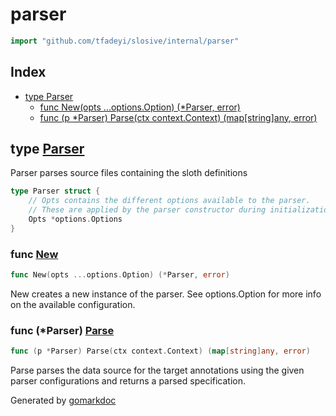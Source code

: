 <!-- Code generated by gomarkdoc. DO NOT EDIT -->

# parser

```go
import "github.com/tfadeyi/slosive/internal/parser"
```

## Index

- [type Parser](<#Parser>)
  - [func New\(opts ...options.Option\) \(\*Parser, error\)](<#New>)
  - [func \(p \*Parser\) Parse\(ctx context.Context\) \(map\[string\]any, error\)](<#Parser.Parse>)


<a name="Parser"></a>
## type [Parser](<https://github.com/tfadeyi/sloth-simple-comments/blob/main/internal/parser/parser.go#L12-L16>)

Parser parses source files containing the sloth definitions

```go
type Parser struct {
    // Opts contains the different options available to the parser.
    // These are applied by the parser constructor during initialization
    Opts *options.Options
}
```

<a name="New"></a>
### func [New](<https://github.com/tfadeyi/sloth-simple-comments/blob/main/internal/parser/parser.go#L20>)

```go
func New(opts ...options.Option) (*Parser, error)
```

New creates a new instance of the parser. See options.Option for more info on the available configuration.

<a name="Parser.Parse"></a>
### func \(\*Parser\) [Parse](<https://github.com/tfadeyi/sloth-simple-comments/blob/main/internal/parser/parser.go#L37>)

```go
func (p *Parser) Parse(ctx context.Context) (map[string]any, error)
```

Parse parses the data source for the target annotations using the given parser configurations and returns a parsed specification.

Generated by [gomarkdoc](<https://github.com/princjef/gomarkdoc>)
